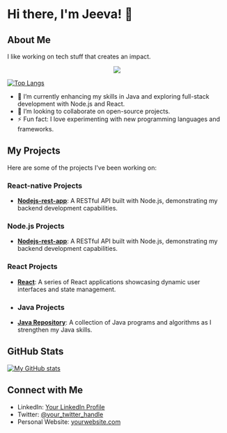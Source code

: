 # Hi there, I'm Jeeva! 👋

## About Me

I like working on tech stuff that creates an impact.

<p align="center">
  <a href="https://skillicons.dev">
    <img src="https://skillicons.dev/icons?i=ts,js,css,html,java,nodejs,mongodb,gcp,github,react,ai,postman,vscode,npm&perline=2" />
  </a>
</p>

[![Top Langs](https://github-readme-stats.vercel.app/api/top-langs/?username=jeeva-23110&theme=dracula&exclude_repo=github-readme-stats,collections-test&layout=compact)](https://github.com/anuraghazra/github-readme-stats)

- 🌱 I’m currently enhancing my skills in Java and exploring full-stack development with Node.js and React.
- 👯 I’m looking to collaborate on open-source projects.
- ⚡ Fun fact: I love experimenting with new programming languages and frameworks.

## My Projects

Here are some of the projects I've been working on:

### React-native Projects

- **[Nodejs-rest-app](https://github.com/jeeva-2311/Nodejs-rest-app)**: A RESTful API built with Node.js, demonstrating my backend development capabilities.

### Node.js Projects

- **[Nodejs-rest-app](https://github.com/jeeva-2311/Nodejs-rest-app)**: A RESTful API built with Node.js, demonstrating my backend development capabilities.

### React Projects

- **[React](https://github.com/jeeva-2311/React)**: A series of React applications showcasing dynamic user interfaces and state management.

- ### Java Projects

- **[Java Repository](https://github.com/jeeva-2311/Java)**: A collection of Java programs and algorithms as I strengthen my Java skills.

## GitHub Stats

[![My GitHub stats](https://github-readme-stats.vercel.app/api?username=tetrax-10&show_icons=true&theme=dracula&hide=contribs,issues&hide_rank=true&include_all_commits=true)](https://github.com/anuraghazra/github-readme-stats)
## Connect with Me

- LinkedIn: [Your LinkedIn Profile](https://www.linkedin.com/in/your-profile)
- Twitter: [@your_twitter_handle](https://twitter.com/your_twitter_handle)
- Personal Website: [yourwebsite.com](https://yourwebsite.com)

